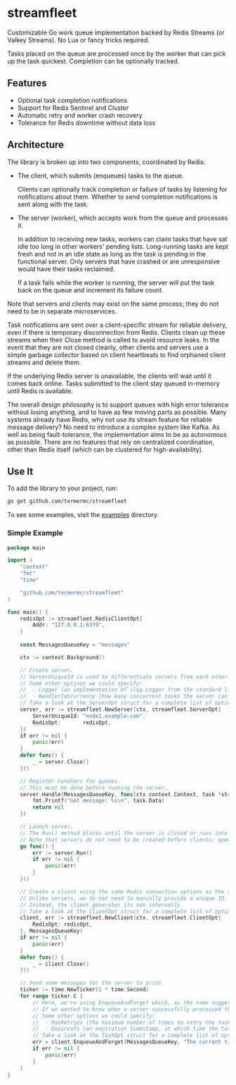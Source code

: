 # streamfleet

Customizable Go work queue implementation backed by Redis Streams (or Valkey
Streams). No Lua or fancy tricks required.

Tasks placed on the queue are processed once by the worker that can pick up the
task quickest. Completion can be optionally tracked.

## Features

- Optional task completion notifications
- Support for Redis Sentinel and Cluster
- Automatic retry and worker crash recovery
- Tolerance for Redis downtime without data loss

## Architecture

The library is broken up into two components, coordinated by Redis:

- The client, which submits (enqueues) tasks to the queue.

  Clients can optionally track completion or failure of tasks by listening for
  notifications about them. Whether to send completion notifications is sent
  along with the task.

- The server (worker), which accepts work from the queue and processes it.

  In addition to receiving new tasks, workers can claim tasks that have sat idle
  too long in other workers' pending lists. Long-running tasks are kept fresh
  and not in an idle state as long as the task is pending in the functional
  server. Only servers that have crashed or are unresponsive would have their
  tasks reclaimed.

  If a task fails while the worker is running, the server will put the task back
  on the queue and increment its failure count.

Note that servers and clients may exist on the same process; they do not need to
be in separate microservices.

Task notifications are sent over a client-specific stream for reliable delivery,
even if there is temporary disconnection from Redis. Clients clean up these
streams when their Close method is called to avoid resource leaks. In the event
that they are not closed cleanly, other clients and servers use a simple garbage
collector based on client heartbeats to find orphaned client streams and delete
them.

If the underlying Redis server is unavailable, the clients will wait until it
comes back online. Tasks submitted to the client stay queued in-memory until
Redis is available.

The overall design philosophy is to support queues with high error tolerance
without losing anything, and to have as few moving parts as possible. Many
systems already have Redis, why not use its stream feature for reliable message
delivery? No need to introduce a complex system like Kafka. As well as being
fault-tolerance, the implementation aims to be as autonomous as possible. There
are no features that rely on centralized coordination, other than Redis itself
(which can be clustered for high-availability).

## Use It

To add the library to your project, run:

```bash
go get github.com/termermc/streamfleet
```

To see some examples, visit the [examples](./examples) directory.

### Simple Example

```go
package main

import (
	"context"
	"fmt"
	"time"

	"github.com/termermc/streamfleet"
)

func main() {
	redisOpt := streamfleet.RedisClientOpt{
		Addr: "127.0.0.1:6379",
	}
	
	const MessagesQueueKey = "messages"

	ctx := context.Background()

	// Create server.
	// ServerUniqueId is used to differentiate servers from each other.
	// Some other options we could specify:
	//  - Logger (an implementation of slog.Logger from the standard library to override the default logger)
	//  - HandlerConcurrency (how many concurrent tasks the server can handle, defaults to 1)
	// Take a look at the ServerOpt struct for a complete list of options.
	server, err := streamfleet.NewServer(ctx, streamfleet.ServerOpt{
		ServerUniqueId: "node1.example.com",
		RedisOpt:       redisOpt,
	})
	if err != nil {
		panic(err)
	}
	defer func() {
		_ = server.Close()
	}()

	// Register handlers for queues.
	// This must be done before running the server.
	server.Handle(MessagesQueueKey, func(ctx context.Context, task *streamfleet.Task) error {
		fmt.Printf("Got message: %s\n", task.Data)
		return nil
	})

	// Launch server.
	// The Run() method blocks until the server is closed or runs into a fatal error, so it is launched in its own goroutine.
	// Note that servers do not need to be created before clients; queued messages will be picked up as soon as a server is available.
	go func() {
		err := server.Run()
		if err != nil {
			panic(err)
		}
	}()

	// Create a client using the same Redis connection options as the server.
	// Unlike servers, we do not need to manually provide a unique ID.
	// Instead, the client generates its own internally.
	// Take a look at the ClientOpt struct for a complete list of options.
	client, err := streamfleet.NewClient(ctx, streamfleet.ClientOpt{
		RedisOpt: redisOpt,
	}, MessagesQueueKey)
	if err != nil {
		panic(err)
	}
	defer func() {
		_ = client.Close()
	}()

	// Send some messages for the server to print.
	ticker := time.NewTicker(1 * time.Second)
	for range ticker.C {
		// Here, we're using EnqueueAndForget which, as the name suggests, uses a fire-and-forget strategy.
		// If we wanted to know when a server successfully processed the task or ran into an error, we could have used EnqueueAndForget.
		// Some other options we could specify:
		//  - MaxRetries (the maximum number of times to retry the task on failure, defaults to 0 for infinite tries)
		//  - ExpiresTs (an expiration timestamp, at which time the task will be expired if not already processed)
		// Take a look at the TaskOpt struct for a complete list of options.
		err = client.EnqueueAndForget(MessagesQueueKey, "The current time is: "+time.Now().String(), streamfleet.TaskOpt{})
		if err != nil {
			panic(err)
		}
	}
}
```
